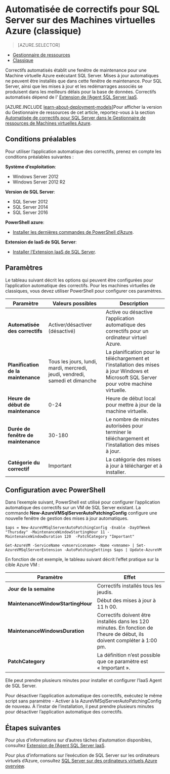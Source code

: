 <properties
    pageTitle="Automatisée des correctifs pour les machines virtuelles de SQL Server (standard) | Microsoft Azure"
    description="Explique la fonctionnalité automatisée de correctifs pour SQL Server Machines virtuelles en cours d’exécution dans Azure en utilisant le mode de déploiement classique."
    services="virtual-machines-windows"
    documentationCenter="na"
    authors="rothja"
    manager="jhubbard"
    editor=""
    tags="azure-service-management" />
<tags
    ms.service="virtual-machines-windows"
    ms.devlang="na"
    ms.topic="article"
    ms.tgt_pltfrm="vm-windows-sql-server"
    ms.workload="infrastructure-services"
    ms.date="09/26/2016"
    ms.author="jroth" />

# <a name="automated-patching-for-sql-server-in-azure-virtual-machines-classic"></a>Automatisée de correctifs pour SQL Server sur des Machines virtuelles Azure (classique)

> [AZURE.SELECTOR]
- [Gestionnaire de ressources](virtual-machines-windows-sql-automated-patching.md)
- [Classique](virtual-machines-windows-classic-sql-automated-patching.md)

Correctifs automatisés établit une fenêtre de maintenance pour une Machine virtuelle Azure exécutant SQL Server. Mises à jour automatiques ne peuvent être installés que dans cette fenêtre de maintenance. Pour SQL Server, ainsi que les mises à jour et les redémarrages associés se produisent dans les meilleurs délais pour la base de données. Correctifs automatisés dépend de l' [Extension de l’Agent SQL Server IaaS](virtual-machines-windows-classic-sql-server-agent-extension.md).

[AZURE.INCLUDE [learn-about-deployment-models](../../includes/learn-about-deployment-models-classic-include.md)]Pour afficher la version du Gestionnaire de ressources de cet article, reportez-vous à la section [Automatisée de correctifs pour SQL Server dans le Gestionnaire de ressources de Machines virtuelles Azure](virtual-machines-windows-sql-automated-patching.md).

## <a name="prerequisites"></a>Conditions préalables

Pour utiliser l’application automatique des correctifs, prenez en compte les conditions préalables suivantes :

**Système d’exploitation**:

- Windows Server 2012
- Windows Server 2012 R2

**Version de SQL Server**:

- SQL Server 2012
- SQL Server 2014
- SQL Server 2016

**PowerShell azure**:

- [Installer les dernières commandes de PowerShell d’Azure](../powershell-install-configure.md).

**Extension de IaaS de SQL Server**:

- [Installer l’Extension IaaS de SQL Server](virtual-machines-windows-classic-sql-server-agent-extension.md).

## <a name="settings"></a>Paramètres

Le tableau suivant décrit les options qui peuvent être configurées pour l’application automatique des correctifs. Pour les machines virtuelles de classiques, vous devez utiliser PowerShell pour configurer ces paramètres.

|Paramètre|Valeurs possibles|Description|
|---|---|---|
|**Automatisée des correctifs**|Activer/désactiver (désactivé)|Active ou désactive l’application automatique des correctifs pour un ordinateur virtuel Azure.|
|**Planification de la maintenance**|Tous les jours, lundi, mardi, mercredi, jeudi, vendredi, samedi et dimanche|La planification pour le téléchargement et l’installation des mises à jour Windows et Microsoft SQL Server pour votre machine virtuelle.|
|**Heure de début de maintenance**|0-24|Heure de début local pour mettre à jour de la machine virtuelle.|
|**Durée de fenêtre de maintenance**|30-180|Le nombre de minutes autorisées pour terminer le téléchargement et l’installation des mises à jour.|
|**Catégorie du correctif**|Important|La catégorie des mises à jour à télécharger et à installer.|

## <a name="configuration-with-powershell"></a>Configuration avec PowerShell

Dans l’exemple suivant, PowerShell est utilisé pour configurer l’application automatique des correctifs sur un VM de SQL Server existant. La commande **New-AzureVMSqlServerAutoPatchingConfig** configure une nouvelle fenêtre de gestion des mises à jour automatiques.

    $aps = New-AzureVMSqlServerAutoPatchingConfig -Enable -DayOfWeek "Thursday" -MaintenanceWindowStartingHour 11 -MaintenanceWindowDuration 120  -PatchCategory "Important"

    Get-AzureVM -ServiceName <vmservicename> -Name <vmname> | Set-AzureVMSqlServerExtension -AutoPatchingSettings $aps | Update-AzureVM

En fonction de cet exemple, le tableau suivant décrit l’effet pratique sur la cible Azure VM :

|Paramètre|Effet|
|---|---|
|**Jour de la semaine**|Correctifs installés tous les jeudis.|
|**MaintenanceWindowStartingHour**|Début des mises à jour à 11 h 00.|
|**MaintenanceWindowsDuration**|Correctifs doivent être installés dans les 120 minutes. En fonction de l’heure de début, ils doivent compléter à 1:00 pm.|
|**PatchCategory**|La définition n’est possible que ce paramètre est « Important ».|

Elle peut prendre plusieurs minutes pour installer et configurer l’IaaS Agent de SQL Server.

Pour désactiver l’application automatique des correctifs, exécutez le même script sans paramètre - Activer à la AzureVMSqlServerAutoPatchingConfig de nouveau. À l’instar de l’installation, il peut prendre plusieurs minutes pour désactiver l’application automatique des correctifs.

## <a name="next-steps"></a>Étapes suivantes

Pour plus d’informations sur d’autres tâches d’automation disponibles, consultez [Extension de l’Agent SQL Server IaaS](virtual-machines-windows-classic-sql-server-agent-extension.md).

Pour plus d’informations sur l’exécution de SQL Server sur les ordinateurs virtuels d’Azure, consultez [SQL Server sur des ordinateurs virtuels Azure overview](virtual-machines-windows-sql-server-iaas-overview.md).
